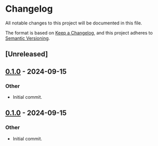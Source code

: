 # Changelog
All notable changes to this project will be documented in this file.

The format is based on [Keep a Changelog](https://keepachangelog.com/en/1.0.0/),
and this project adheres to [Semantic Versioning](https://semver.org/spec/v2.0.0.html).

## [Unreleased]

## [0.1.0](https://github.com/fermah-xyz/seek/releases/tag/fermah-rpc-v0.1.0) - 2024-09-15

### Other

- Initial commit.

## [0.1.0](https://github.com/fermah-xyz/seek/releases/tag/fermah-rpc-v0.1.0) - 2024-09-15

### Other
- Initial commit.
